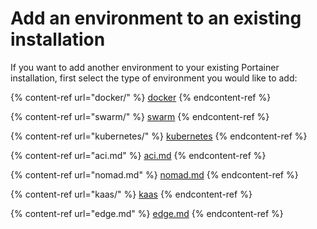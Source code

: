 # Add an environment to an existing installation

If you want to add another environment to your existing Portainer installation, first select the type of environment you would like to add:

{% content-ref url="docker/" %}
[docker](docker/)
{% endcontent-ref %}

{% content-ref url="swarm/" %}
[swarm](swarm/)
{% endcontent-ref %}

{% content-ref url="kubernetes/" %}
[kubernetes](kubernetes/)
{% endcontent-ref %}

{% content-ref url="aci.md" %}
[aci.md](aci.md)
{% endcontent-ref %}

{% content-ref url="nomad.md" %}
[nomad.md](nomad.md)
{% endcontent-ref %}

{% content-ref url="kaas/" %}
[kaas](kaas/)
{% endcontent-ref %}

{% content-ref url="edge.md" %}
[edge.md](edge.md)
{% endcontent-ref %}
